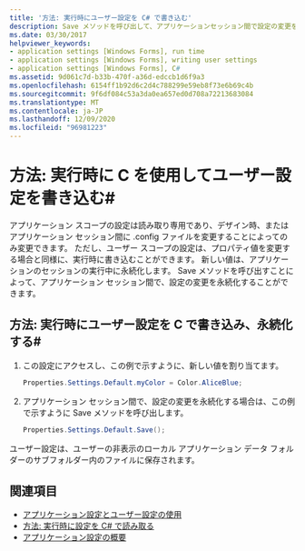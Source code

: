```yaml
---
title: '方法: 実行時にユーザー設定を C# で書き込む'
description: Save メソッドを呼び出して、アプリケーションセッション間で設定の変更を永続化することで、実行時に設定を C# で記述する方法について説明します。
ms.date: 03/30/2017
helpviewer_keywords:
- application settings [Windows Forms], run time
- application settings [Windows Forms], writing user settings
- application settings [Windows Forms], C#
ms.assetid: 9d061c7d-b33b-470f-a36d-edccb1d6f9a3
ms.openlocfilehash: 6154ff1b92d6c2d4c788299e59eb8f73e6b69c4b
ms.sourcegitcommit: 9f6df084c53a3da0ea657ed0d708a72213683084
ms.translationtype: MT
ms.contentlocale: ja-JP
ms.lasthandoff: 12/09/2020
ms.locfileid: "96981223"
---
```

# <a name="how-to-write-user-settings-at-run-time-with-c"></a>方法: 実行時に C を使用してユーザー設定を書き込む\#

アプリケーション スコープの設定は読み取り専用であり、デザイン時、またはアプリケーション セッション間に .config ファイルを変更することによってのみ変更できます。 ただし、ユーザー スコープの設定は、プロパティ値を変更する場合と同様に、実行時に書き込むことができます。 新しい値は、アプリケーションのセッションの実行中に永続化します。 Save メソッドを呼び出すことによって、アプリケーション セッション間で、設定の変更を永続化することができます。  
  
## <a name="how-to-write-and-persist-user-settings-at-run-time-with-c"></a>方法: 実行時にユーザー設定を C で書き込み、永続化する\#
  
1. この設定にアクセスし、この例で示すように、新しい値を割り当てます。  
  
   ```csharp
   Properties.Settings.Default.myColor = Color.AliceBlue;  
   ```  
  
2. アプリケーション セッション間で、設定の変更を永続化する場合は、この例で示すように Save メソッドを呼び出します。  
  
    ```csharp
    Properties.Settings.Default.Save();  
    ```  
  
ユーザー設定は、ユーザーの非表示のローカル アプリケーション データ フォルダーのサブフォルダー内のファイルに保存されます。  
  
## <a name="see-also"></a>関連項目

- [アプリケーション設定とユーザー設定の使用](using-application-settings-and-user-settings.md)
- [方法: 実行時に設定を C# で読み取る](how-to-read-settings-at-run-time-with-csharp.md)
- [アプリケーション設定の概要](application-settings-overview.md)
